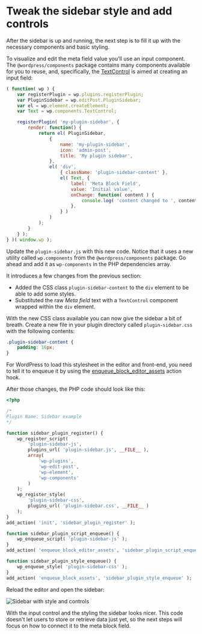 # Tweak the sidebar style and add controls

After the sidebar is up and running, the next step is to fill it up with the necessary components and basic styling.

To visualize and edit the meta field value you'll use an input component. The `@wordpress/components` package contains many components available for you to reuse, and, specifically, the [TextControl](https://wordpress.org/gutenberg/handbook/designers-developers/developers/components/text-control/) is aimed at creating an input field:

```js
( function( wp ) {
	var registerPlugin = wp.plugins.registerPlugin;
	var PluginSidebar = wp.editPost.PluginSidebar;
	var el = wp.element.createElement;
	var Text = wp.components.TextControl;

	registerPlugin( 'my-plugin-sidebar', {
		render: function() {
			return el( PluginSidebar,
				{
					name: 'my-plugin-sidebar',
					icon: 'admin-post',
					title: 'My plugin sidebar',
				},
				el( 'div',
					{ className: 'plugin-sidebar-content' },
					el( Text, {
						label: 'Meta Block Field',
						value: 'Initial value',
						onChange: function( content ) {
							console.log( 'content changed to ', content );
						},
					} )
				)
			);
		}
	} );
} )( window.wp );
```

Update the `plugin-sidebar.js` with this new code. Notice that it uses a new utility called `wp.components` from the `@wordpress/components` package. Go ahead and add it as `wp-components` in the PHP dependencies array.

It introduces a few changes from the previous section:

* Added the CSS class `plugin-sidebar-content` to the `div` element to be able to add some styles.
* Substituted the raw _Meta field_ text with a `TextControl` component wrapped within the `div` element.

With the new CSS class available you can now give the sidebar a bit of breath. Create a new file in your plugin directory called `plugin-sidebar.css` with the following contents:

```css
.plugin-sidebar-content {
	padding: 16px;
}
```

For WordPress to load this stylesheet in the editor and front-end, you need to tell it to enqueue it by using the [enqueue_block_editor_assets](https://developer.wordpress.org/reference/hooks/enqueue_block_editor_assets/) action hook.

After those changes, the PHP code should look like this:

```php
<?php

/*
Plugin Name: Sidebar example
*/

function sidebar_plugin_register() {
	wp_register_script(
		'plugin-sidebar-js',
		plugins_url( 'plugin-sidebar.js', __FILE__ ),
		array(
			'wp-plugins',
			'wp-edit-post',
			'wp-element',
			'wp-components'
		)
	);
	wp_register_style(
		'plugin-sidebar-css',
		plugins_url( 'plugin-sidebar.css', __FILE__ )
	);
}
add_action( 'init', 'sidebar_plugin_register' );

function sidebar_plugin_script_enqueue() {
	wp_enqueue_script( 'plugin-sidebar-js' );
}
add_action( 'enqueue_block_editor_assets', 'sidebar_plugin_script_enqueue' );

function sidebar_plugin_style_enqueue() {
	wp_enqueue_style( 'plugin-sidebar-css' );
}
add_action( 'enqueue_block_assets', 'sidebar_plugin_style_enqueue' );
```

Reload the editor and open the sidebar:

![Sidebar with style and controls](https://raw.githubusercontent.com/WordPress/gutenberg/master/docs/designers-developers/assets/sidebar-style-and-controls.png)

With the input control and the styling the sidebar looks nicer. This code doesn't let users to store or retrieve data just yet, so the next steps will focus on how to connect it to the meta block field.
